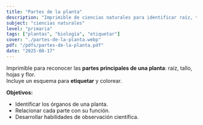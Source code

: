 ```yaml
---
title: "Partes de la planta"
description: "Imprimible de ciencias naturales para identificar raíz, tallo, hojas y flor. Incluye actividad de etiquetado y coloreado para reforzar aprendizaje escolar."
subject: "ciencias naturales"
level: "primaria"
tags: ["plantas", "biología", "etiquetar"]
cover: "./partes-de-la-planta.webp"
pdf: "/pdfs/partes-de-la-planta.pdf"
date: "2025-08-17"
---
```


Imprimible para reconocer las **partes principales de una planta**: raíz, tallo, hojas y flor.  
Incluye un esquema para **etiquetar** y colorear.

**Objetivos:**
- Identificar los órganos de una planta.  
- Relacionar cada parte con su función.  
- Desarrollar habilidades de observación científica.
